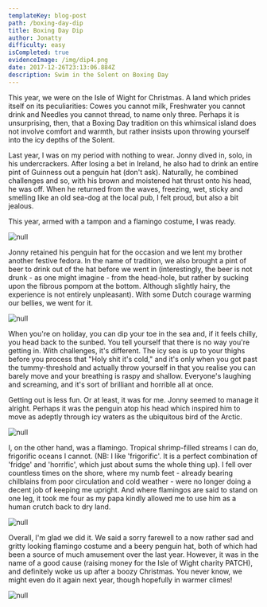 ```yaml
---
templateKey: blog-post
path: /boxing-day-dip
title: Boxing Day Dip
author: Jonatty
difficulty: easy
isCompleted: true
evidenceImage: /img/dip4.png
date: 2017-12-26T23:13:06.884Z
description: Swim in the Solent on Boxing Day
---
```

This year, we were on the Isle of Wight for Christmas. A land which prides itself on its peculiarities: Cowes you cannot milk, Freshwater you cannot drink and Needles you cannot thread, to name only three. Perhaps it is unsurprising, then, that a Boxing Day tradition on this whimsical island does not involve comfort and warmth, but rather insists upon throwing yourself into the icy depths of the Solent.

Last year, I was on my period with nothing to wear. Jonny dived in, solo, in his undercrackers. After losing a bet in Ireland, he also had to drink an entire pint of Guinness out a penguin hat (don't ask). Naturally, he combined challenges and so, with his brown and moistened hat thrust onto his head, he was off. When he returned from the waves, freezing, wet, sticky and smelling like an old sea-dog at the local pub, I felt proud, but also a bit jealous.

This year, armed with a tampon and a flamingo costume, I was ready.

![null](/img/dip7.jpg)

Jonny retained his penguin hat for the occasion and we lent my brother another festive fedora. In the name of tradition, we also brought a pint of beer to drink out of the hat before we went in (interestingly, the beer is not drunk - as one might imagine - from the head-hole, but rather by sucking upon the fibrous pompom at the bottom. Although slightly hairy, the experience is not entirely unpleasant). With some Dutch courage warming our bellies, we went for it.

![null](/img/dip3.jpg)

When you're on holiday, you can dip your toe in the sea and, if it feels chilly, you head back to the sunbed. You tell yourself that there is no way you're getting in. With challenges, it's different. The icy sea is up to your thighs before you process that "Holy shit it's cold," and it's only when you got past the tummy-threshold and actually throw yourself in that you realise you can barely move and your breathing is raspy and shallow. Everyone's laughing and screaming, and it's sort of brilliant and horrible all at once.

Getting out is less fun. Or at least, it was for me. Jonny seemed to manage it alright. Perhaps it was the penguin atop his head which inspired him to move as adeptly through icy waters as the ubiquitous bird of the Arctic.

![null](/img/dip2.jpg)

I, on the other hand, was a flamingo. Tropical shrimp-filled streams I can do, frigorific oceans I cannot. (NB: I like 'frigorific'. It is a perfect combination of 'fridge' and 'horrific', which just about sums the whole thing up). I fell over countless times on the shore, where my numb feet - already bearing chilblains from poor circulation and cold weather - were no longer doing a decent job of keeping me upright. And where flamingos are said to stand on one leg, it took me four as my papa kindly allowed me to use him as a human crutch back to dry land.

![null](/img/dip6.jpg)

Overall, I'm glad we did it. We said a sorry farewell to a now rather sad and gritty looking flamingo costume and a beery penguin hat, both of which had been a source of much amusement over the last year. However, it was in the name of a good cause (raising money for the Isle of Wight charity PATCH), and definitely woke us up after a boozy Christmas. You never know, we might even do it again next year, though hopefully in warmer climes!

![null](/img/25017186_1497079573694307_7803116026689748992_n.jpg)
